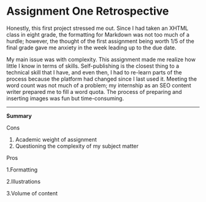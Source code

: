 # Assignment One Retrospective

Honestly, this first project stressed me out. Since I had taken an XHTML class in eight grade, the formatting for Markdown was not too much of a hurdle; however, the thought of the first assignment being worth 1/5 of the final grade gave me anxiety in the week leading up to the due date.

My main issue was with complexity. This assignment made me realize how little I know in terms of skills. Self-publishing is the closest thing to a technical skill that I have, and even then, I had to re-learn parts of the process because the platform had changed since I last used it. Meeting the word count was not much of a problem; my internship as an SEO content writer prepared me to fill a word quota. 
The process of preparing and inserting images was fun but time-consuming.

*****

**Summary**

Cons
1. Academic weight of assignment
2. Questioning the complexity of my subject matter

Pros

1.Formatting

2.Illustrations

3.Volume of content
